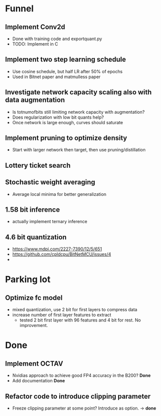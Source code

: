 
# Funnel

 
## Implement Conv2d 

- Done with training code and exportquant.py
- TODO: Implement in C

## Implement two step learning schedule
- Use cosine schedule, but half LR after 50% of epochs
- Used in Bitnet paper and matmulless paper

## Investigate network capacity scaling also with data augmentation
- Is totnumofbits still limiting network capacity with augmentation?
- Does regularization with low bit quants help?
- Once network is large enough, curves should saturate

## Implement pruning to optimize density

- Start with larger network then target, then use pruning/distillation

## Lottery ticket search

## Stochastic weight averaging

- Average local minima for better generalization

## 1.58 bit inference

- actually implement ternary inference

## 4.6 bit quantization

- https://www.mdpi.com/2227-7390/12/5/651
- https://github.com/cpldcpu/BitNetMCU/issues/4
- 

# Parking lot

## Optimize fc model

- mixed quantization, use 2 bit for first layers to compress data
- increase number of first layer features to extract
  - tested 2 bit first layer with 96 features and 4 bit for rest. No improvement.

# Done

## Implement OCTAV
- Nvidias approach to achieve good FP4 accuracy in the B200?  **Done**
- Add documentation **Done**

## Refactor code to introduce clipping parameter
- Freeze clipping parameter at some point? Introduce as option. -> **done**

